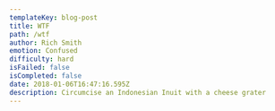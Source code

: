```yaml
---
templateKey: blog-post
title: WTF
path: /wtf
author: Rich Smith
emotion: Confused
difficulty: hard
isFailed: false 
isCompleted: false
date: 2018-01-06T16:47:16.595Z
description: Circumcise an Indonesian Inuit with a cheese grater
---
```

